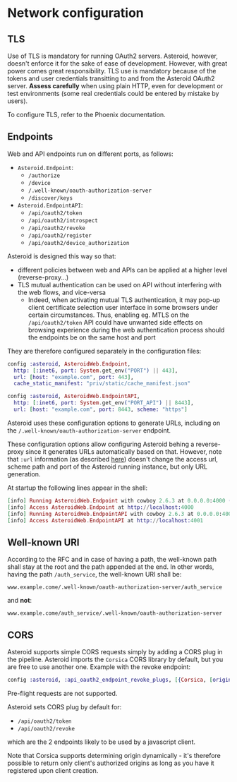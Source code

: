 # Network configuration

## TLS

Use of TLS is mandatory for running OAuth2 servers. Asteroid, however, doesn't enforce it for the
sake of ease of development. However, with great power comes great responsibility.
TLS use is mandatory because of the tokens and user credentials transitting to and from the
Asteroid OAuth2 server. **Assess carefully** when using plain HTTP, even for development or test
environments (some real credentials could be entered by mistake by users).

To configure TLS, refer to the Phoenix documentation.

## Endpoints

Web and API endpoints run on different ports, as follows:
- `Asteroid.Endpoint`:
  - `/authorize`
  - `/device`
  - `/.well-known/oauth-authorization-server`
  - `/discover/keys`
- `Asteroid.EndpointAPI`:
  - `/api/oauth2/token`
  - `/api/oauth2/introspect`
  - `/api/oauth2/revoke`
  - `/api/oauth2/register`
  - `/api/oauth2/device_authorization`

Asteroid is designed this way so that:
- different policies between web and APIs can be applied at a higher level (reverse-proxy...)
- TLS mutual authentication can be used on API without interfering with the web flows, and
vice-versa
  - Indeed, when activating mutual TLS authentication, it may pop-up client certificate selection
  user interface in some browsers under certain circumstances. Thus, enabling eg. MTLS on the
  `/api/oauth2/token` API could have unwanted side effects on browsing experience during the web
  authentication process should the endpoints be on the same host and port

They are therefore configured separately in the configuration files:

```elixir
config :asteroid, AsteroidWeb.Endpoint,
  http: [:inet6, port: System.get_env("PORT") || 443],
  url: [host: "example.com", port: 443],
  cache_static_manifest: "priv/static/cache_manifest.json"

config :asteroid, AsteroidWeb.EndpointAPI,
  http: [:inet6, port: System.get_env("PORT_API") || 8443],
  url: [host: "example.com", port: 8443, scheme: "https"]
```

Asteroid uses these configuration options to generate URLs, including on the
`/.well-known/oauth-authorization-server` endpoint.

These configuration options allow configuring Asteroid behing a reverse-proxy
since it generates URLs automatically based on that. However, note that `:url` information (as
described [here](https://hexdocs.pm/phoenix/Phoenix.Endpoint.html#module-runtime-configuration))
doesn't change the access url, scheme path and port of the Asteroid running instance, but only
URL generation.

At startup the following lines appear in the shell:

```elixir
[info] Running AsteroidWeb.Endpoint with cowboy 2.6.3 at 0.0.0.0:4000 (http)
[info] Access AsteroidWeb.Endpoint at http://localhost:4000
[info] Running AsteroidWeb.EndpointAPI with cowboy 2.6.3 at 0.0.0.0:4001 (http)
[info] Access AsteroidWeb.EndpointAPI at http://localhost:4001
```

## Well-known URI

According to the RFC and in case of having a path, the well-known path shall stay at the root
and the path appended at the end. In other words, having the path `/auth_service`, the well-known
URI shall be:

`www.example.come/.well-known/oauth-authorization-server/auth_service`

and **not**:


`www.example.come/auth_service/.well-known/oauth-authorization-server`

## CORS

Asteroid supports simple CORS requests simply by adding a CORS plug in the pipeline. Asteroid
imports the `Corsica` CORS library by default, but you are free to use another one. Example
with the revoke endpoint:

```elixir
config :asteroid, :api_oauth2_endpoint_revoke_plugs, [{Corsica, [origins: "*"]}]
```

Pre-flight requests are not supported.

Asteroid sets CORS plug by default for:
- `/api/oauth2/token`
- `/api/oauth2/revoke`

which are the 2 endpoints likely to be used by a javascript client.

Note that Corsica supports determining origin dynamically - it's therefore possible to return
only client's authorized origins as long as you have it registered upon client creation.
